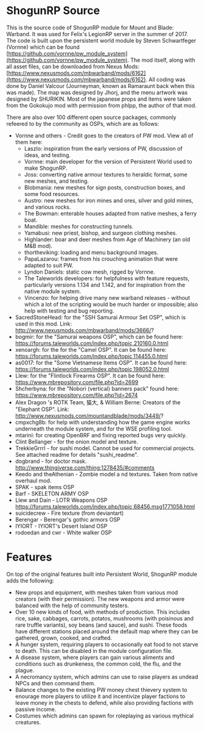 # ShogunRP Source

This is the source code of ShogunRP module for Mount and Blade: Warband. It was used for Felix's LegionRP server in the summer of 2017. The code is built upon the persistent world module by Steven Schwartfeger (Vornne) which can be found [https://github.com/vornne/pw_module_system](https://github.com/vornne/pw_module_system). The mod itself, along with all asset files, can be downloaded from Nexus Mods: [https://www.nexusmods.com/mbwarband/mods/6162](https://www.nexusmods.com/mbwarband/mods/6162). All coding was done by Daniel Valcour (Journeyman, known as Ramaraunt back when this was made). The map was designed by Jhorj, and the menu artwork was designed by SHURIKIN. Most of the japanese props and items were taken from the Gokokujo mod with permission from phlpp, the author of that mod.

There are also over 100 different open source packages, commonly refeered to by the community as OSPs, which are as follows:

- Vornne and others - Credit goes to the creators of PW mod. View all of them here:
  - Laszlo: inspiration from the early versions of PW, discussion of ideas, and testing.
  - Vornne: main developer for the version of Persistent World used to make ShogunRP.
  - Joss: converting native armour textures to heraldic format, some new meshes, and testing.
  - Blobmania: new meshes for sign posts, construction boxes, and some food resources.
  - Austro: new meshes for iron mines and ores, silver and gold mines, and various rocks.
  - The Bowman: enterable houses adapted from native meshes, a ferry boat.
  - Mandible: meshes for constructing tunnels.
  - Yamabusi: new priest, bishop, and surgeon clothing meshes.
  - Highlander: boar and deer meshes from Age of Machinery (an old M&B mod).
  - thortheviking: loading and menu background images.
  - PapaLazarou: frames from his crouching animation that were adapted to suit PW.
  - Lyndon Daniels: static cow mesh, rigged by Vornne.
  - The Taleworlds developers: for helpfulness with feature requests, particularly versions 1.134 and 1.142, and for inspiration from the native module system.
  - Vincenzo: for helping drive many new warband releases - without which a lot of the scripting would be much harder or impossible; also help with testing and bug reporting.
- SacredStoneHead: for the "SSH Samurai Armour Set OSP", which is used in
this mod. Link: http://www.nexusmods.com/mbwarband/mods/3666/?
- bogmir: for the "Samurai weapons OSP", which can be found here:
https://forums.taleworlds.com/index.php/topic,210160.0.html
- xenoargh: for the for the "Camel OSP". It can be found here:
https://forums.taleworlds.com/index.php/topic,114455.0.html
- as0017: for the "Some Vietnamese Items OSP". It can be found here:
https://forums.taleworlds.com/index.php/topic,198052.0.html
- Llew: for the "Flintlock Firearms OSP". It can be found here:
https://www.mbrepository.com/file.php?id=2699
- Shcherbyna: for the "Nobori (vertical) banners pack" found here:
https://www.mbrepository.com/file.php?id=2674
- Alex Dragon 's ROTK Team, 猫大, & William Berne: Creators of the "Elephant OSP". Link:
http://www.nexusmods.com/mountandblade/mods/3449/?
- cmpxchg8b: for help with understanding how the game engine works underneath the module system, and for the WSE profiling tool.
- mtarini: for creating OpenBRF and fixing reported bugs very quickly.
- Clint Bellanger - for the onion model and texture.
- TrekkieGrrrl - for sushi model. Cannot be used for commercial projects. See attached readme for details "sushi_readme".
- dogbrand - for doctor mask. http://www.thingiverse.com/thing:1278435/#comments
- Keedo and theAthenian - Zombie model a nd textures. Taken from native overhaul mod.
- SPAK - spak items OSP
- Barf - SKELETON ARMY OSP
- Llew and Dain - LOTR Weapons OSP https://forums.taleworlds.com/index.php/topic,68456.msg1771058.html
- suicidecrew - Fire texture (from deviantart)
- Berengar - Berengar's gothic armors OSP
- IYIORT - IYIORT's Desert Island OSP
- rodoedan and cwr - White walker OSP

# Features

On top of the original features built into Persistent World, ShogunRP module adds the following:

* New props and equipment, with meshes taken from various mod creators (with their permission). The new weapons and armor were balanced with the help of community testers.
* Over 10 new kinds of food, with methods of production. This includes rice, sake, cabbages, carrots, potatos, mushrooms (with poisinous and rare truffle variants), soy beans (and sauce), and sushi. These foods have different stations placed around the default map where they can be gathered, grown, cooked, and crafted.
* A hunger system, requiring players to occasionally eat food to not starve to death. This can be disabled in the module configuration file.
* A disease system, where players can gain various aliments and conditions such as drunkeness, the common cold, the flu, and the plague.
* A necromancy system, which admins can use to raise players as undead NPCs and then command them.
* Balance changes to the existing PW money chest thievery system to enourage more players to utilize it and incentivize player factions to leave money in the chests to defend, while also providing factions with passive income.
* Costumes which admins can spawn for roleplaying as various mythical creatures.
